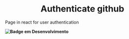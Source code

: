<h1 align="center"> Authenticate github </h1>
Page in react for user authentication

**![Badge em Desenvolvimento](http://img.shields.io/static/v1?label=STATUS&message=EM%20DESENVOLVIMENTO&color=GREEN&style=for-the-badge)**
